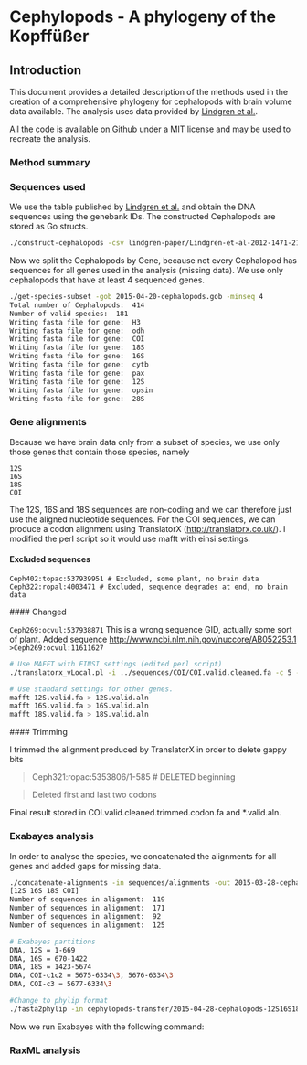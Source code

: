 # Cephylopods - A phylogeny of the Kopffüßer


## Introduction

This document provides a detailed description of the methods used in the creation of a comprehensive phylogeny for cephalopods with brain volume data available.
The analysis uses data provided by [Lindgren et al.](http://www.biomedcentral.com/1471-2148/12/129).

All the code is available [on Github](https://github.com/qfma/cephylopods) under a MIT license and may be used to recreate the analysis.


### Method summary


### Sequences used

We use the table published by [Lindgren et al.](http://www.biomedcentral.com/1471-2148/12/129) and obtain the DNA sequences using the genebank IDs. The constructed Cephalopods are stored as Go structs.

```bash
./construct-cephalopods -csv lindgren-paper/Lindgren-et-al-2012-1471-2148-12-129-s2.csv -gob 2015-04-20-cephalopods.gob
```

Now we split the Cephalopods by Gene, because not every Cephalopod has sequences for all genes used in the analysis (missing data). We use only cephalopods that have at least 4 sequenced genes.

```bash
./get-species-subset -gob 2015-04-20-cephalopods.gob -minseq 4
Total number of Cephalopods:  414
Number of valid species:  181
Writing fasta file for gene:  H3
Writing fasta file for gene:  odh
Writing fasta file for gene:  COI
Writing fasta file for gene:  18S
Writing fasta file for gene:  16S
Writing fasta file for gene:  cytb
Writing fasta file for gene:  pax
Writing fasta file for gene:  12S
Writing fasta file for gene:  opsin
Writing fasta file for gene:  28S
```

### Gene alignments

Because we have brain data only from a subset of species, we use only those genes that contain those species, namely

```
12S
16S
18S
COI
```

The 12S, 16S and 18S sequences are non-coding and we can therefore just use the aligned nucleotide sequences.
For the COI sequences, we can produce a codon alignment using TranslatorX (http://translatorx.co.uk/). I modified the perl script so it would use mafft with einsi settings.

#### Excluded sequences

```
Ceph402:topac:537939951 # Excluded, some plant, no brain data
Ceph322:ropal:4003471 # Excluded, sequence degrades at end, no brain data
```

#### Changed

`Ceph269:ocvul:537938871` This is a wrong sequence GID, actually some sort of plant. Added sequence http://www.ncbi.nlm.nih.gov/nuccore/AB052253.1
`>Ceph269:ocvul:11611627`


```bash
# Use MAFFT with EINSI settings (edited perl script)
./translatorx_vLocal.pl -i ../sequences/COI/COI.valid.cleaned.fa -c 5 -o ../sequences/COI/COI.valid.cleaned.aln -t T -p F

# Use standard settings for other genes.
mafft 12S.valid.fa > 12S.valid.aln
mafft 16S.valid.fa > 16S.valid.aln
mafft 18S.valid.fa > 18S.valid.aln
```

#### Trimming

I trimmed the alignment produced by TranslatorX in order to delete gappy bits

>Ceph321:ropac:5353806/1-585 # DELETED beginning

>Deleted first and last two codons

Final result stored in COI.valid.cleaned.trimmed.codon.fa and *.valid.aln.

### Exabayes analysis

In order to analyse the species, we concatenated the alignments for all genes and added gaps for missing data.
```bash
./concatenate-alignments -in sequences/alignments -out 2015-03-28-cephalopods-12S16S18SCOI.aln
[12S 16S 18S COI]
Number of sequences in alignment:  119
Number of sequences in alignment:  171
Number of sequences in alignment:  92
Number of sequences in alignment:  125

# Exabayes partitions
DNA, 12S = 1-669
DNA, 16S = 670-1422
DNA, 18S = 1423-5674
DNA, COI-c1c2 = 5675-6334\3, 5676-6334\3
DNA, COI-c3 = 5677-6334\3

#Change to phylip format
./fasta2phylip -in cephylopods-transfer/2015-04-28-cephalopods-12S16S18SCOI.aln.fa -out cephylopods-transfer/2015-04-28-cephalopods-12S16S18SCOI.aln.phy
```

Now we run Exabayes with the following command:




### RaxML analysis




